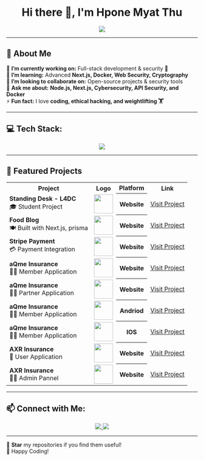 <h1 align="center">Hi there 👋, I'm Hpone Myat Thu</h1>

<p align="center">
  <a href="https://git.io/typing-svg">
    <img src="https://readme-typing-svg.demolab.com?font=Fira+Code&size=22&pause=1000&color=00C9A7&center=true&vCenter=true&width=750&lines=Full-Stack+Developer+(2+Years+Experience);Cybersecurity+Learner+(Basic+Cryptography);Passionate+about+Technology;International+Diploma+Holder;NCC+Level+4+and+Level+5+Diploma+in+Computing">
  </a>
</p>

---

## 🚀 About Me
🔭 **I’m currently working on:** Full-stack development & security 🔐  
🌱 **I’m learning:** Advanced **Next.js, Docker, Web Security, Cryptography**  
👯 **I’m looking to collaborate on:** Open-source projects & security tools  
💬 **Ask me about:** **Node.js, Next.js, Cybersecurity, API Security, and Docker**  
⚡ **Fun fact:** I love **coding, ethical hacking, and weightlifting 🏋️**  

---

## 💻 Tech Stack:
<p align="center">
  <img src="https://skillicons.dev/icons?i=js,ts,nodejs,react,nextjs,docker,postgres,mysql,mongodb,java,cs,linux,git,aws" />
</p>

---

## 📂 Featured Projects

<table align="center">
    <tr>
        <th>Project</th>
        <th>Logo</th>
        <th>Platform</th>
        <th>Link</th>
    </tr>
    <tr>
        <td><b>Standing Desk - L4DC</b><br>🎓 Student Project</td>
        <td><img src="https://tse4.mm.bing.net/th?id=OIP.0JKKTNguzNFD8chNE4BqAgHaHa&pid=Api&P=0&w=300&h=300" width="50" height="50"></td>
        <th><b>Website</b></th>
        <td><a target="_blank" href="https://fe.dev.axr.d3lab.co/guest/home">Visit Project</a></td>
    </tr>
    <tr>
        <td><b>Food Blog</b><br>🍽️ Built with Next.js, prisma</td>
        <td><img src="https://tse4.mm.bing.net/th?id=OIP.hWK_M6viWSopasexu8kYTgHaHa&pid=Api&P=0&h=220" width="50" height="50"></td>
        <th><b>Website</b></th>
        <td><a target="_blank" href="https://nextjs-blog-iota-gray-55.vercel.app/">Visit Project</a></td>
    </tr>
    <tr>
        <td><b>Stripe Payment</b><br>💳 Payment Integration</td>
        <td><img src="https://encrypted-tbn0.gstatic.com/images?q=tbn:ANd9GcSUDtT-MID9fNzbw0GYXpfwliT81vfNl3ze0Wj-GRY_PsNbUkYQModqL5nFCWqnHx5ql30&usqp=CAU" width="50" height="50"></td>
        <th><b>Website</b></th>
        <td><a target="_blank" href="https://stripe-75s8.vercel.app/">Visit Project</a></td>
    </tr>
    <tr>
        <td><b>aQme Insurance </b><br>👨‍🦰 Member Application</td>
        <td><img src="https://tse2.mm.bing.net/th?id=OIP.C8XGDlgeJwTzvHH1mV-q-gHaHa" width="50" height="50"></td>
        <th><b>Website</b></th>
        <td><a target="_blank" href="https://fe.2d.r2cr.member.dev.d3lab.co/">Visit Project</a></td>
    </tr>
    <tr>
        <td><b>aQme Insurance</b><br>🧑‍🔧 Partner Application</td>
        <td><img src="https://tse2.mm.bing.net/th?id=OIP.C8XGDlgeJwTzvHH1mV-q-gHaHa" width="50" height="50"></td>
        <th><b>Website</b></th>
        <td><a target="_blank" href="https://fe.2d.r2cr.partner.dev.d3lab.co/login">Visit Project</a></td>
    </tr>
    <tr>
        <td><b>aQme Insurance</b><br>🧑‍🔧 Member Application</td>
        <td><img src="https://tse2.mm.bing.net/th?id=OIP.C8XGDlgeJwTzvHH1mV-q-gHaHa" width="50" height="50"></td>
        <th><b>Andriod</b></th>
        <td><a target="_blank" href="https://play.google.com/store/search?q=aQme&c=apps">Visit Project</a></td>
    </tr>
    <tr>
        <td><b>aQme Insurance</b><br>🧑‍🔧 Member Application</td>
        <td><img src="https://tse2.mm.bing.net/th?id=OIP.C8XGDlgeJwTzvHH1mV-q-gHaHa" width="50" height="50"></td>
        <th><b>IOS</b></th>
        <td><a target="_blank" href="https://apps.apple.com/us/app/aqme/id6449254193">Visit Project</a></td>
    </tr>
    <tr>
        <td><b>AXR Insurance</b><br>👱 User Application</td>
        <td><img src="https://axr-digital-insurance.s3.ap-southeast-1.amazonaws.com/tza-local-temp/1743486090823_Screenshot%202025-04-01%20121107.png" width="50" height="50"></td>
        <th><b>Website</b></th>
        <td><a target="_blank" href="https://fe.dev.axr.d3lab.co/guest/home">Visit Project</a></td>
    </tr>
    <tr>
        <td><b>AXR Insurance</b><br>👨‍🔧 Admin Pannel</td>
        <td><img src="https://axr-digital-insurance.s3.ap-southeast-1.amazonaws.com/tza-local-temp/1743486090823_Screenshot%202025-04-01%20121107.png" width="50" height="50"></td>
        <th><b>Website</b></th>
        <td><a target="_blank" href="https://fe.axr.admin.dev.d3lab.co/">Visit Project</a></td>
    </tr>
</table>

---

## 📫 Connect with Me:
<p align="center">
  <a href="https://www.linkedin.com/in/hpone-myat-thu-360903262/" target="_blank">
    <img src="https://img.shields.io/badge/LinkedIn-0077B5?style=for-the-badge&logo=linkedin&logoColor=white">
  </a>
  <a href="hponemy8tthu@gmail.com">
    <img src="https://img.shields.io/badge/Email-D14836?style=for-the-badge&logo=gmail&logoColor=white">
  </a>
</p>

---

🌟 **Star** my repositories if you find them useful!  
🚀 Happy Coding!  

<!-- Proudly created with GPRM ( https://gprm.itsvg.in ) -->
